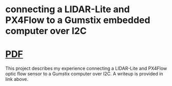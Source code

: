 # connecting a LIDAR-Lite and PX4Flow to a Gumstix embedded computer over I2C

# [PDF](writeup/i2c_writeup.pdf)

This project describes my experience connecting a LIDAR-Lite and PX4Flow optic flow sensor to a Gumstix computer over I2C. A writeup is provided in link above.
